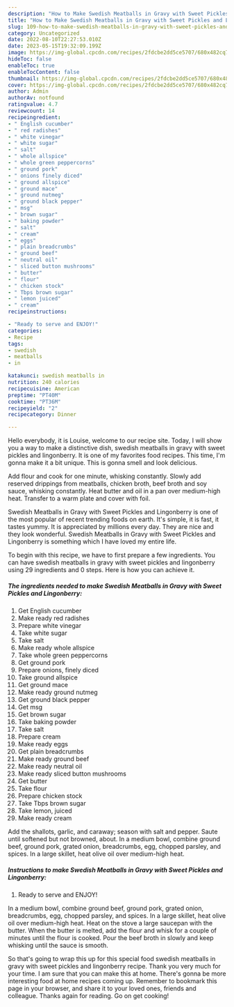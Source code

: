 ```yaml
---
description: "How to Make Swedish Meatballs in Gravy with Sweet Pickles and Lingonberry yang Very Delicious}"
title: "How to Make Swedish Meatballs in Gravy with Sweet Pickles and Lingonberry yang Very Delicious}"
slug: 109-how-to-make-swedish-meatballs-in-gravy-with-sweet-pickles-and-lingonberry-yang-very-delicious
category: Uncategorized
date: 2022-08-10T22:27:53.010Z
date: 2023-05-15T19:32:09.199Z
image: https://img-global.cpcdn.com/recipes/2fdcbe2dd5ce5707/680x482cq70/swedish-meatballs-in-gravy-with-sweet-pickles-and-lingonberry-recipe-main-photo.jpg
hideToc: false
enableToc: true
enableTocContent: false
thumbnail: https://img-global.cpcdn.com/recipes/2fdcbe2dd5ce5707/680x482cq70/swedish-meatballs-in-gravy-with-sweet-pickles-and-lingonberry-recipe-main-photo.jpg
cover: https://img-global.cpcdn.com/recipes/2fdcbe2dd5ce5707/680x482cq70/swedish-meatballs-in-gravy-with-sweet-pickles-and-lingonberry-recipe-main-photo.jpg
author: Admin
authorAv: notfound
ratingvalue: 4.7
reviewcount: 14
recipeingredient:
- " English cucumber"
- " red radishes"
- " white vinegar"
- " white sugar"
- " salt"
- " whole allspice"
- " whole green peppercorns"
- " ground pork"
- " onions finely diced"
- " ground allspice"
- " ground mace"
- " ground nutmeg"
- " ground black pepper"
- " msg"
- " brown sugar"
- " baking powder"
- " salt"
- " cream"
- " eggs"
- " plain breadcrumbs"
- " ground beef"
- " neutral oil"
- " sliced button mushrooms"
- " butter"
- " flour"
- " chicken stock"
- " Tbps brown sugar"
- " lemon juiced"
- " cream"
recipeinstructions:

- "Ready to serve and ENJOY!"
categories:
- Recipe
tags:
- swedish
- meatballs
- in

katakunci: swedish meatballs in 
nutrition: 240 calories
recipecuisine: American
preptime: "PT40M"
cooktime: "PT36M"
recipeyield: "2"
recipecategory: Dinner

---
```



Hello everybody, it is Louise, welcome to our recipe site. Today, I will show you a way to make a distinctive dish, swedish meatballs in gravy with sweet pickles and lingonberry. It is one of my favorites food recipes. This time, I'm gonna make it a bit unique. This is gonna smell and look delicious.

Add flour and cook for one minute, whisking constantly. Slowly add reserved drippings from meatballs, chicken broth, beef broth and soy sauce, whisking constantly. Heat butter and oil in a pan over medium-high heat. Transfer to a warm plate and cover with foil.

Swedish Meatballs in Gravy with Sweet Pickles and Lingonberry is one of the most popular of recent trending foods on earth. It's simple, it is fast, it tastes yummy. It is appreciated by millions every day. They are nice and they look wonderful. Swedish Meatballs in Gravy with Sweet Pickles and Lingonberry is something which I have loved my entire life.


To begin with this recipe, we have to first prepare a few ingredients. You can have swedish meatballs in gravy with sweet pickles and lingonberry using 29 ingredients and 0 steps. Here is how you can achieve it.

<!--inarticleads1-->

##### The ingredients needed to make Swedish Meatballs in Gravy with Sweet Pickles and Lingonberry:

1. Get  English cucumber
1. Make ready  red radishes
1. Prepare  white vinegar
1. Take  white sugar
1. Take  salt
1. Make ready  whole allspice
1. Take  whole green peppercorns
1. Get  ground pork
1. Prepare  onions, finely diced
1. Take  ground allspice
1. Get  ground mace
1. Make ready  ground nutmeg
1. Get  ground black pepper
1. Get  msg
1. Get  brown sugar
1. Take  baking powder
1. Take  salt
1. Prepare  cream
1. Make ready  eggs
1. Get  plain breadcrumbs
1. Make ready  ground beef
1. Make ready  neutral oil
1. Make ready  sliced button mushrooms
1. Get  butter
1. Take  flour
1. Prepare  chicken stock
1. Take  Tbps brown sugar
1. Take  lemon, juiced
1. Make ready  cream


Add the shallots, garlic, and caraway; season with salt and pepper. Saute until softened but not browned, about. In a medium bowl, combine ground beef, ground pork, grated onion, breadcrumbs, egg, chopped parsley, and spices. In a large skillet, heat olive oil over medium-high heat. 

<!--inarticleads2-->

##### Instructions to make Swedish Meatballs in Gravy with Sweet Pickles and Lingonberry:


1. Ready to serve and ENJOY!

In a medium bowl, combine ground beef, ground pork, grated onion, breadcrumbs, egg, chopped parsley, and spices. In a large skillet, heat olive oil over medium-high heat. Heat on the stove a large saucepan with the butter. When the butter is melted, add the flour and whisk for a couple of minutes until the flour is cooked. Pour the beef broth in slowly and keep whisking until the sauce is smooth. 

So that's going to wrap this up for this special food swedish meatballs in gravy with sweet pickles and lingonberry recipe. Thank you very much for your time. I am sure that you can make this at home. There's gonna be more interesting food at home recipes coming up. Remember to bookmark this page in your browser, and share it to your loved ones, friends and colleague. Thanks again for reading. Go on get cooking!
